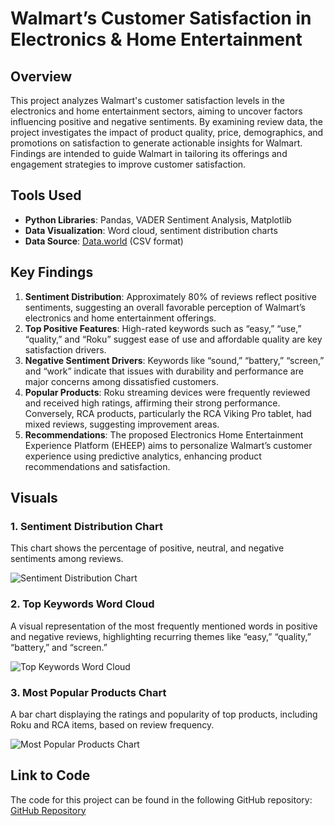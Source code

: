 # Walmart’s Customer Satisfaction in Electronics & Home Entertainment

## Overview
This project analyzes Walmart's customer satisfaction levels in the electronics and home entertainment sectors, aiming to uncover factors influencing positive and negative sentiments. By examining review data, the project investigates the impact of product quality, price, demographics, and promotions on satisfaction to generate actionable insights for Walmart. Findings are intended to guide Walmart in tailoring its offerings and engagement strategies to improve customer satisfaction.

## Tools Used
- **Python Libraries**: Pandas, VADER Sentiment Analysis, Matplotlib
- **Data Visualization**: Word cloud, sentiment distribution charts
- **Data Source**: [Data.world](https://data.world/login?next=%2Fpromptcloud%2Fwalmart-product-listing-data-2020%2Fworkspace%2Ffile%3Ffilename%3Dmarketing_sample_for_walmart_com-walmart_com_product_reviews__20200101_20200331.zip) (CSV format)


## Key Findings
1. **Sentiment Distribution**: Approximately 80% of reviews reflect positive sentiments, suggesting an overall favorable perception of Walmart’s electronics and home entertainment offerings.
2. **Top Positive Features**: High-rated keywords such as “easy,” “use,” “quality,” and “Roku” suggest ease of use and affordable quality are key satisfaction drivers.
3. **Negative Sentiment Drivers**: Keywords like “sound,” “battery,” “screen,” and “work” indicate that issues with durability and performance are major concerns among dissatisfied customers.
4. **Popular Products**: Roku streaming devices were frequently reviewed and received high ratings, affirming their strong performance. Conversely, RCA products, particularly the RCA Viking Pro tablet, had mixed reviews, suggesting improvement areas.
5. **Recommendations**: The proposed Electronics Home Entertainment Experience Platform (EHEEP) aims to personalize Walmart’s customer experience using predictive analytics, enhancing product recommendations and satisfaction.

## Visuals
### 1. Sentiment Distribution Chart
This chart shows the percentage of positive, neutral, and negative sentiments among reviews.

![Sentiment Distribution Chart](path/to/sentiment-distribution-chart.png)

### 2. Top Keywords Word Cloud
A visual representation of the most frequently mentioned words in positive and negative reviews, highlighting recurring themes like “easy,” “quality,” “battery,” and “screen.”

![Top Keywords Word Cloud](path/to/top-keywords-word-cloud.png)

### 3. Most Popular Products Chart
A bar chart displaying the ratings and popularity of top products, including Roku and RCA items, based on review frequency.

![Most Popular Products Chart](path/to/most-popular-products-chart.png)

## Link to Code
The code for this project can be found in the following GitHub repository:
[GitHub Repository](https://github.com/your-github-profile/your-repository-link)
